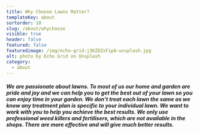 ```yaml
---
title: Why Choose Lawns Matter?
templateKey: about
sortorder: 10
slug: /about/whychoose
visible: true
header: false
featured: false
featuredimage: /img/echo-grid-j3KZDZxFipA-unsplash.jpg
alt: photo by Echo Grid on Unsplash
category:
  - about
---
```


##### We are passionate about lawns. To most of us our home and garden are pride and joy and we can help you to get the best out of your lawn so you can enjoy time in your garden. We don’t treat each lawn the same as we know any treatment plan is specific to your individual lawn. We want to work with you to help you achieve the best results. We only use professional weed killers and fertilisers, which are not available in the shops. There are more effective and will give much better results.
